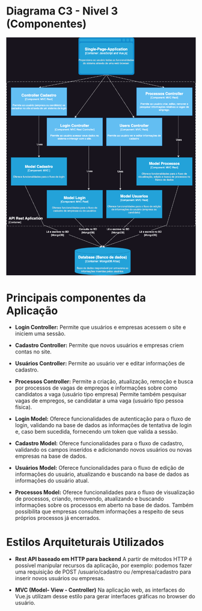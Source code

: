 # **Diagrama C3 - Nivel 3 (Componentes)**
<img src = "docs/atividade4.1_3.png">

# **Principais componentes da Aplicação**

- **Login Controller:**  Permite que usuários e empresas acessem o site e iniciem uma sessão.

- **Cadastro Controller:** Permite que novos usuários e empresas criem contas no site.

- **Usuários Controller:** Permite ao usuário ver e editar informações de cadastro.

- **Processos Controller:** Permite a criação, atualização, remoção e busca por processos de vagas de empregos e informações sobre como candidatos a vaga (usuário tipo empresa) Permite também pesquisar vagas de empregos, se candidatar a uma vaga (usuário tipo pessoa física).

- **Login Model:** Oferece funcionalidades de autenticação para o fluxo de login, validando na base de dados as informações de tentativa de login e, caso bem sucedida, fornecendo um token que valida a sessão.

- **Cadastro Model:** Oferece funcionalidades para o fluxo de cadastro, validando os campos inseridos e adicionando novos usuários ou novas empresas na base de dados.

- **Usuários Model:** Oferece funcionalidades para o fluxo de edição de informações do usuário, atualizando e buscando na base de dados as informações do usuário atual.

- **Processos Model:** Oferece funcionalidades para o fluxo de visualização de processos, criando, removendo, atualizando e buscando informações sobre os processos em aberto na base de dados. Também possibilita que empresas consultem informações a respeito de seus próprios processos já encerrados.

# **Estilos Arquiteturais Utilizados**

- **Rest API baseado em HTTP para backend**
A partir de métodos HTTP é possível manipular recursos da aplicação, por exemplo: podemos fazer uma requisição de POST /usuario/cadastro ou /empresa/cadastro para inserir novos usuários ou empresas.

- **MVC (Model- View - Controller)**
Na aplicação web, as interfaces do Vue.js utilizam desse estilo para gerar interfaces gráficas no browser do usuário.
